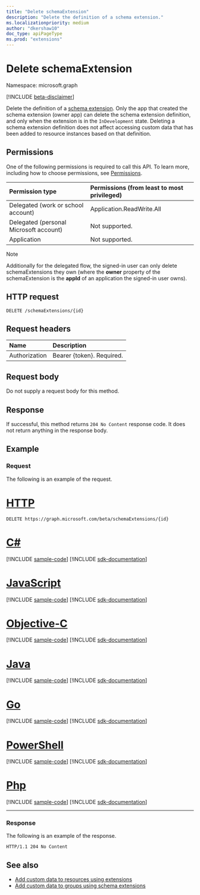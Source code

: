 ```yaml
---
title: "Delete schemaExtension"
description: "Delete the definition of a schema extension."
ms.localizationpriority: medium
author: "dkershaw10"
doc_type: apiPageType
ms.prod: "extensions"
---
```


# Delete schemaExtension

Namespace: microsoft.graph

[!INCLUDE [beta-disclaimer](../../includes/beta-disclaimer.md)]

Delete the definition of a [schema extension](../resources/schemaextension.md). Only the app that created the schema extension (owner app) can delete the schema extension definition, and only when the extension is in the `InDevelopment` state. Deleting a schema extension definition does not affect accessing custom data that has been added to resource instances based on that definition.


## Permissions
One of the following permissions is required to call this API. To learn more, including how to choose permissions, see [Permissions](/graph/permissions-reference).


|Permission type      | Permissions (from least to most privileged)              |
|:--------------------|:---------------------------------------------------------|
|Delegated (work or school account) | Application.ReadWrite.All    |
|Delegated (personal Microsoft account) | Not supported.    |
|Application | Not supported. |

> [!NOTE]
> Additionally for the delegated flow, the signed-in user can only delete schemaExtensions they own (where the **owner** property of the schemaExtension is the **appId** of an application the signed-in user owns).

## HTTP request
<!-- { "blockType": "ignored" } -->
```http
DELETE /schemaExtensions/{id}
```

## Request headers
| Name      |Description|
|:----------|:----------|
| Authorization  | Bearer {token}. Required. |

## Request body
Do not supply a request body for this method.

## Response

If successful, this method returns `204 No Content` response code. It does not return anything in the response body.

## Example
### Request
The following is an example of the request.

# [HTTP](#tab/http)
<!-- {
  "blockType": "request",
  "name": "delete_schemaextension"
}-->
```http
DELETE https://graph.microsoft.com/beta/schemaExtensions/{id}
```
# [C#](#tab/csharp)
[!INCLUDE [sample-code](../includes/snippets/csharp/delete-schemaextension-csharp-snippets.md)]
[!INCLUDE [sdk-documentation](../includes/snippets/snippets-sdk-documentation-link.md)]

# [JavaScript](#tab/javascript)
[!INCLUDE [sample-code](../includes/snippets/javascript/delete-schemaextension-javascript-snippets.md)]
[!INCLUDE [sdk-documentation](../includes/snippets/snippets-sdk-documentation-link.md)]

# [Objective-C](#tab/objc)
[!INCLUDE [sample-code](../includes/snippets/objc/delete-schemaextension-objc-snippets.md)]
[!INCLUDE [sdk-documentation](../includes/snippets/snippets-sdk-documentation-link.md)]

# [Java](#tab/java)
[!INCLUDE [sample-code](../includes/snippets/java/delete-schemaextension-java-snippets.md)]
[!INCLUDE [sdk-documentation](../includes/snippets/snippets-sdk-documentation-link.md)]

# [Go](#tab/go)
[!INCLUDE [sample-code](../includes/snippets/go/delete-schemaextension-go-snippets.md)]
[!INCLUDE [sdk-documentation](../includes/snippets/snippets-sdk-documentation-link.md)]

# [PowerShell](#tab/powershell)
[!INCLUDE [sample-code](../includes/snippets/powershell/delete-schemaextension-powershell-snippets.md)]
[!INCLUDE [sdk-documentation](../includes/snippets/snippets-sdk-documentation-link.md)]

# [Php](#tab/php)
[!INCLUDE [sample-code](../includes/snippets/php/delete-schemaextension-php-snippets.md)]
[!INCLUDE [sdk-documentation](../includes/snippets/snippets-sdk-documentation-link.md)]

---

### Response
The following is an example of the response. 
<!-- {
  "blockType": "response",
  "truncated": true
} -->
```http
HTTP/1.1 204 No Content
```

## See also

- [Add custom data to resources using extensions](/graph/extensibility-overview)
- [Add custom data to groups using schema extensions](/graph/extensibility-schema-groups)

<!-- uuid: 8fcb5dbc-d5aa-4681-8e31-b001d5168d79
2015-10-25 14:57:30 UTC -->
<!--
{
  "type": "#page.annotation",
  "description": "Delete schemaExtension",
  "keywords": "",
  "section": "documentation",
  "tocPath": "",
  "suppressions": [
  ]
}
-->


